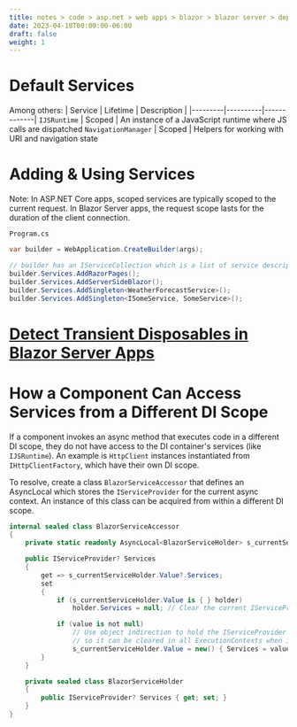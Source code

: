 ```yaml
---
title: notes > code > asp.net > web apps > blazor > blazor server > dependency injection
date: 2023-04-18T00:00:00-06:00
draft: false
weight: 1
---
```


# Default Services
Among others:
| Service | Lifetime | Description |
|---------|----------|-------------|
`IJSRuntime` | Scoped | An instance of a JavaScript runtime where JS calls are dispatched
`NavigationManager` | Scoped | Helpers for working with URI and navigation state

# Adding & Using Services
Note:  In ASP.NET Core apps, scoped services are typically scoped to the current request.  In Blazor Server apps, the request scope lasts for the duration of the client connection.

`Program.cs`
```cs
var builder = WebApplication.CreateBuilder(args);

// builder has an IServiceCollection which is a list of service descriptor objects
builder.Services.AddRazorPages();
builder.Services.AddServerSideBlazor();
builder.Services.AddSingleton<WeatherForecastService>();
builder.Services.AddSingleton<ISomeService, SomeService>();
```

# [Detect Transient Disposables in Blazor Server Apps](https://learn.microsoft.com/en-us/aspnet/core/blazor/fundamentals/dependency-injection?view=aspnetcore-7.0#detect-transient-disposables-in-blazor-server-apps)

# How a Component Can Access Services from a Different DI Scope
If a component invokes an async method that executes code in a different DI scope, they do not have access to the DI container's services (like `IJSRuntime`).  An example is `HttpClient` instances instantiated from `IHttpClientFactory`, which have their own DI scope.

To resolve, create a class `BlazorServiceAccessor` that defines an AsyncLocal which stores the `IServiceProvider` for the current async context.  An instance of this class can be acquired from within a different DI scope.
```cs
internal sealed class BlazorServiceAccessor
{
    private static readonly AsyncLocal<BlazorServiceHolder> s_currentServiceHolder = new();

    public IServiceProvider? Services
    {
        get => s_currentServiceHolder.Value?.Services;
        set
        {
            if (s_currentServiceHolder.Value is { } holder)
                holder.Services = null; // Clear the current IServiceProvider trapped in the AsyncLocal.

            if (value is not null)
                // Use object indirection to hold the IServiceProvider in an AsyncLocal
                // so it can be cleared in all ExecutionContexts when it's cleared.
                s_currentServiceHolder.Value = new() { Services = value };
        }
    }

    private sealed class BlazorServiceHolder
    {
        public IServiceProvider? Services { get; set; }
    }
}
```
